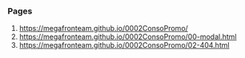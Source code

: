 ### Pages

1. <https://megafronteam.github.io/0002ConsoPromo/>
2. <https://megafronteam.github.io/0002ConsoPromo/00-modal.html>
1. <https://megafronteam.github.io/0002ConsoPromo/02-404.html>

